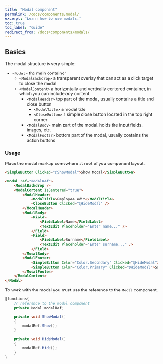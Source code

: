 ```yaml
---
title: "Modal component"
permalink: /docs/components/modal/
excerpt: "Learn how to use modals."
toc: true
toc_label: "Guide"
redirect_from: /docs/components/modals/
---
```


## Basics

The modal structure is very simple:

- `<Modal>` the main container
  - `<ModalBackdrop>` a transparent overlay that can act as a click target to close the modal
  - `<ModalContent>` a horizontally and vertically centered container, in which you can include _any_ content
    - `<ModalHeader>` top part of the modal, usually contains a title and close button
      - `<ModalTitle>` a modal title
      - `<CloseButton>` a simple close button located in the top right corner
    - `<ModalBody>` main part of the modal, holds the input fields, images, etc.
    - `<ModalFooter>` bottom part of the modal, usually contains the action buttons


### Usage

Place the modal markup somewhere at root of you component layout.

```html
<SimpleButton Clicked="@ShowModal">Show Modal</SimpleButton>

<Modal ref="modalRef">
    <ModalBackdrop />
    <ModalContent IsCentered="true">
        <ModalHeader>
            <ModalTitle>Employee edit</ModalTitle>
            <CloseButton Clicked="@HideModal" />
        </ModalHeader>
        <ModalBody>
            <Field>
                <FieldLabel>Name</FieldLabel>
                <TextEdit Placeholder="Enter name..." />
            </Field>
            <Field>
                <FieldLabel>Surname</FieldLabel>
                <TextEdit Placeholder="Enter surname..." />
            </Field>
        </ModalBody>
        <ModalFooter>
            <SimpleButton Color="Color.Secondary" Clicked="@HideModal">Close</SimpleButton>
            <SimpleButton Color="Color.Primary" Clicked="@HideModal">Save Changes</SimpleButton>
        </ModalFooter>
    </ModalContent>
</Modal>
```

To work with the modal you must use the reference to the `Modal` component.

```cs
@functions{
    // reference to the modal component
    private Modal modalRef;

    private void ShowModal()
    {
        modalRef.Show();
    }

    private void HideModal()
    {
        modalRef.Hide();
    }
}
```
